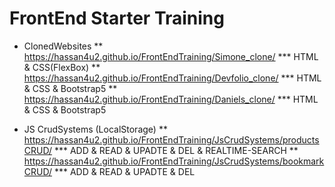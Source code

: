 # FrontEnd Starter Training

* ClonedWebsites
    ** https://hassan4u2.github.io/FrontEndTraining/Simone_clone/
        *** HTML & CSS(FlexBox)
    ** https://hassan4u2.github.io/FrontEndTraining/Devfolio_clone/
        *** HTML & CSS & Bootstrap5
    ** https://hassan4u2.github.io/FrontEndTraining/Daniels_clone/
        *** HTML & CSS & Bootstrap5

* JS CrudSystems (LocalStorage)
    ** https://hassan4u2.github.io/FrontEndTraining/JsCrudSystems/productsCRUD/
        *** ADD & READ & UPADTE & DEL & REALTIME-SEARCH
    ** https://hassan4u2.github.io/FrontEndTraining/JsCrudSystems/bookmarkCRUD/
        *** ADD & READ & UPADTE & DEL 
